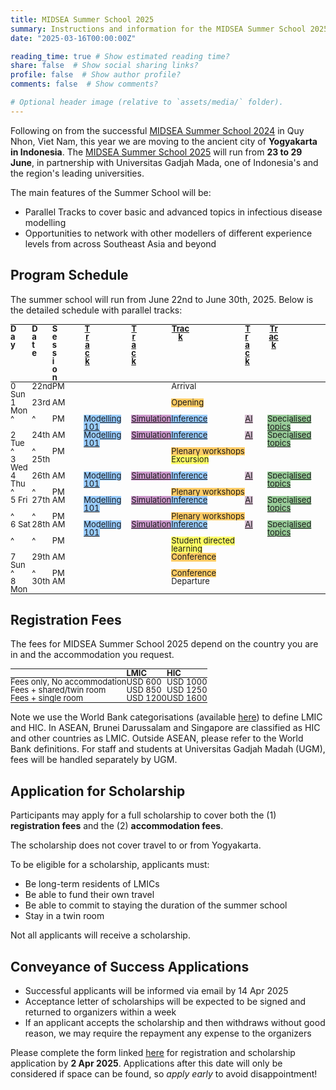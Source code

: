 ```yaml
---
title: MIDSEA Summer School 2025
summary: Instructions and information for the MIDSEA Summer School 2025.
date: "2025-03-16T00:00:00Z"

reading_time: true # Show estimated reading time?
share: false  # Show social sharing links?
profile: false  # Show author profile?
comments: false  # Show comments?

# Optional header image (relative to `assets/media/` folder).
---
```


Following on from the successful [MIDSEA Summer School 2024](/summer-school/2024) in Quy Nhon, Viet Nam, this year we are moving to the ancient city of **Yogyakarta in Indonesia**. The [MIDSEA Summer School 2025](/summer-school/2025) will run from **23 to 29 June**, in partnership with Universitas Gadjah Mada, one of Indonesia's and the region's leading universities.

The main features of the Summer School will be:
- Parallel Tracks to cover basic and advanced topics in infectious disease modelling
- Opportunities to network with other modellers of different experience levels from across Southeast Asia and beyond 

## Program Schedule
<!-- ![here](ps-2025.jpeg "Summer School 2025 program schedule.") -->
The summer school will run from June 22nd to June 30th, 2025. Below is the detailed schedule with parallel tracks:

<style>
  table {
    font-size: small;
    border-collapse: collapse;
    width: 100%;
  }
  table td, table th {
    padding: 0;
    line-height: 1;
    margin: 0;
    height: 0.9em;
    vertical-align: top;
    overflow: hidden;
  }
  table .col-day {
    width: 8%;
  }
  table .col-date {
    width: 6%;
  }
  table .col-session {
    width: 5%;
  }
  table .col-track1 {
    width: 15%;
  }
  table .col-track2 {
    width: 12%;
  }
  table .col-track3 {
    width: 25%;
  }
  table .col-track4 {
    width: 7%;
  }
  table .col-track5 {
    width: 22%;
  }
  .white {background-color: #FFFFFF;}
  .orange {background-color: #FFCC66;}
  .blue {background-color: #99CCFF;}
  .purple {background-color: #CC99CC;}
  .light-purple {background-color: rgb(213, 189, 208);}
  .green {background-color: #99CC99;}
  .yellow {background-color: #FFFF66;}
</style>

| <div class="col-day">Day</div> | <div class="col-date">Date</div> | <div class="col-session">Session</div> | <div class="col-track1">[Track](/summer-school/2025/track1)</div> | <div class="col-track2">[Track](/summer-school/2025/track2)</div> | <div class="col-track3">[Track](/summer-school/2025/track3)</div> | <div class="col-track4">[Track](/summer-school/2025/track4)</div> | <div class="col-track5">[Track](/summer-school/2025/track5)</div> |
|---|---|---|---|---|---|---|---|
| 0 Sun | 22nd | PM | | | <span class="white">Arrival</span> | | |
| 1 Mon | 23rd | AM | | | <span class="orange">Opening</span> | | |
| ^ | ^ | PM | <span class="blue">[Modelling 101](/summer-school/2025/track1)</span> | <span class="purple">[Simulation](/summer-school/2025/track2)</span> | <span class="blue">[Inference](/summer-school/2025/track3)</span> | <span class="light-purple">[AI](/summer-school/2025/track4)</span> | <span class="green">[Specialised topics](/summer-school/2025/track5)</span> |
| 2 Tue | 24th | AM | <span class="blue">[Modelling 101](/summer-school/2025/track1)</span> | <span class="purple">[Simulation](/summer-school/2025/track2)</span> | <span class="blue">[Inference](/summer-school/2025/track3)</span> | <span class="light-purple">[AI](/summer-school/2025/track4)</span> | <span class="green">[Specialised topics](/summer-school/2025/track5)</span> |
| ^ | ^ | PM | | | <span class="orange">Plenary workshops</span> | | |
| 3 Wed | 25th | | | | <span class="yellow">Excursion</span> | | |
| 4 Thu | 26th | AM | <span class="blue">[Modelling 101](/summer-school/2025/track1)</span> | <span class="purple">[Simulation](/summer-school/2025/track2)</span> | <span class="blue">[Inference](/summer-school/2025/track3)</span> | <span class="light-purple">[AI](/summer-school/2025/track4)</span> | <span class="green">[Specialised topics](/summer-school/2025/track5)</span> |
| ^ | ^ | PM | | | <span class="orange">Plenary workshops</span> | | |
| 5 Fri | 27th | AM | <span class="blue">[Modelling 101](/summer-school/2025/track1)</span> | <span class="purple">[Simulation](/summer-school/2025/track2)</span> | <span class="blue">[Inference](/summer-school/2025/track3)</span> | <span class="light-purple">[AI](/summer-school/2025/track4)</span> | <span class="green">[Specialised topics](/summer-school/2025/track5)</span> |
| ^ | ^ | PM | | | <span class="orange">Plenary workshops</span> | | |
| 6 Sat | 28th | AM | <span class="blue">[Modelling 101](/summer-school/2025/track1)</span> | <span class="purple">[Simulation](/summer-school/2025/track2)</span> | <span class="blue">[Inference](/summer-school/2025/track3)</span> | <span class="light-purple">[AI](/summer-school/2025/track4)</span> | <span class="green">[Specialised topics](/summer-school/2025/track5)</span> |
| ^ | ^ | PM | | | <span class="yellow">Student directed learning</span> | | |
| 7 Sun | 29th | AM | | | <span class="orange">Conference</span> | | |
| ^ | ^ | PM | | | <span class="orange">Conference</span> | | |
| 8 Mon | 30th | AM | | | <span class="white">Departure</span> | | |

## Registration Fees
The fees for MIDSEA Summer School 2025 depend on the country you are in and the accommodation you request.

|| LMIC | HIC |
|:---|:---|:---|
|Fees only, No accommodation | USD 600 | USD 1000|
| Fees + shared/twin room| USD 850 | USD 1250 |
| Fees + single room| USD 1200 | USD 1600|

Note we use the World Bank categorisations (available [here](https://datahelpdesk.worldbank.org/knowledgebase/articles/906519-world-bank-country-and-lending-groups)) to define LMIC and HIC. In ASEAN, Brunei Darussalam and Singapore are classified as HIC and other countries as LMIC. Outside ASEAN, please refer to the World Bank definitions. For staff and students at Universitas Gadjah Madah (UGM), fees will be handled separately by UGM.

## Application for Scholarship
Participants may apply for a full scholarship to cover both the (1) **registration fees** and the (2) **accommodation fees**.

The scholarship does not cover travel to or from Yogyakarta.

To be eligible for a scholarship, applicants must:
- Be long-term residents of LMICs
- Be able to fund their own travel 
- Be able to commit to staying the duration of the summer school
- Stay in a twin room
  
Not all applicants will receive a scholarship.

## Conveyance of Success Applications

- Successful applicants will be informed via email by 14 Apr 2025
- Acceptance letter of scholarships will be expected to be signed and returned to organizers within a week
- If an applicant accepts the scholarship and then withdraws without good reason, we may require the repayment any expense to the organizers

Please complete the form linked [here](https://nus.syd1.qualtrics.com/jfe/form/SV_5ph6UjhMcFgoQey) for registration and scholarship application by **2 Apr 2025**. Applications after this date will only be considered if space can be found, so *apply early* to avoid disappointment!